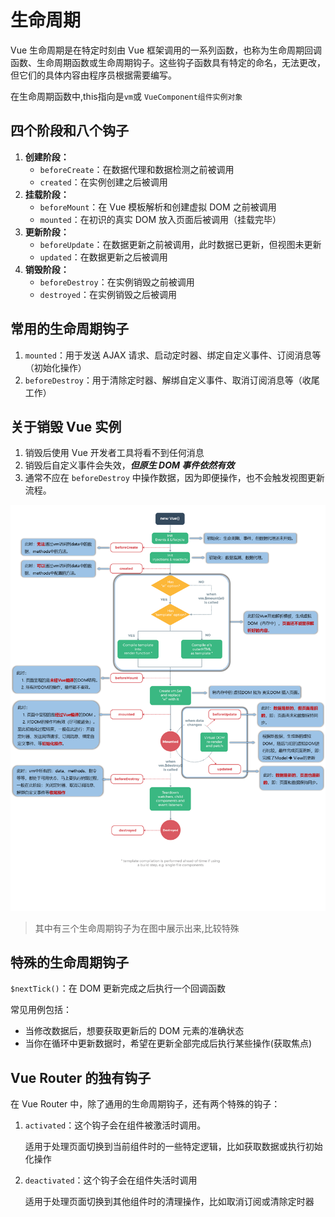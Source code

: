 # 生命周期

Vue 生命周期是在特定时刻由 Vue 框架调用的一系列函数，也称为生命周期回调函数、生命周期函数或生命周期钩子。这些钩子函数具有特定的命名，无法更改，但它们的具体内容由程序员根据需要编写。

在生命周期函数中,this指向是`vm`或 `VueComponent组件实例对象`

## 四个阶段和八个钩子

1. **创建阶段：**
   - `beforeCreate`：在数据代理和数据检测之前被调用
   - `created`：在实例创建之后被调用
2. **挂载阶段：**
   - `beforeMount`：在 Vue 模板解析和创建虚拟 DOM 之前被调用
   - `mounted`：在初识的真实 DOM 放入页面后被调用（挂载完毕）
3. **更新阶段：**
   - `beforeUpdate`：在数据更新之前被调用，此时数据已更新，但视图未更新
   - `updated`：在数据更新之后被调用
4. **销毁阶段：**
   - `beforeDestroy`：在实例销毁之前被调用
   - `destroyed`：在实例销毁之后被调用

## 常用的生命周期钩子

1. `mounted`：用于发送 AJAX 请求、启动定时器、绑定自定义事件、订阅消息等（初始化操作）
2. `beforeDestroy`：用于清除定时器、解绑自定义事件、取消订阅消息等（收尾工作）

## 关于销毁 Vue 实例

1. 销毁后使用 Vue 开发者工具将看不到任何消息
2. 销毁后自定义事件会失效，***但原生 DOM 事件依然有效***
3. 通常不应在 `beforeDestroy` 中操作数据，因为即便操作，也不会触发视图更新流程。

<img src="../img/生命周期.png" alt="生命周期图" style="zoom: 80%;" />

> 其中有三个生命周期钩子为在图中展示出来,比较特殊

## 特殊的生命周期钩子

`$nextTick()`：在 DOM 更新完成之后执行一个回调函数

常见用例包括：

- 当修改数据后，想要获取更新后的 DOM 元素的准确状态
- 当你在循环中更新数据时，希望在更新全部完成后执行某些操作(获取焦点)

## Vue Router 的独有钩子

 在 Vue Router 中，除了通用的生命周期钩子，还有两个特殊的钩子：

   1. `activated`：这个钩子会在组件被激活时调用。

      适用于处理页面切换到当前组件时的一些特定逻辑，比如获取数据或执行初始化操作

   2. `deactivated`：这个钩子会在组件失活时调用

      适用于处理页面切换到其他组件时的清理操作，比如取消订阅或清除定时器